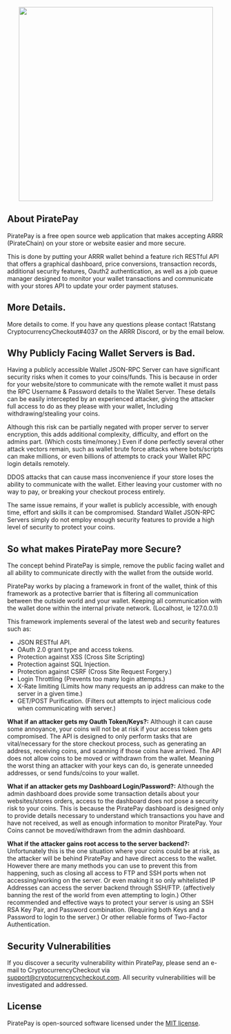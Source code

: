 <p align="center"><img src="https://raw.githubusercontent.com/CryptocurrencyCheckout/PiratePay/master/public/img/PiratePayShipLogo.png" width="450"></p>

## About PiratePay

PiratePay is a free open source web application that makes accepting ARRR (PirateChain) on your store or website easier and more secure.

This is done by putting your ARRR wallet behind a feature rich RESTful API that offers a graphical dashboard, price conversions, transaction records, additional security features, Oauth2 authentication, as well as a job queue manager designed to monitor your wallet transactions and communicate with your stores API to update your order payment statuses.


## More Details.

More details to come.
If you have any questions please contact !Ratstang CryptocurrencyCheckout#4037 on the ARRR Discord, or by the email below.


## Why Publicly Facing Wallet Servers is Bad.

Having a publicly accessible Wallet JSON-RPC Server can have significant security risks when it comes to your coins/funds.
This is because in order for your website/store to communicate with the remote wallet it must pass the RPC Username & Password details to the Wallet Server.
These details can be easily intercepted by an experienced attacker, giving the attacker full access to do as they please with your wallet, Including withdrawing/stealing your coins.

Although this risk can be partially negated with proper server to server encryption, this adds additional complexity, difficulty, and effort on the admins part. (Which costs time/money.)
Even if done perfectly several other attack vectors remain, such as wallet brute force attacks where bots/scripts can make millions, or even billions of attempts to crack your Wallet RPC login details remotely.

DDOS attacks that can cause mass inconvenience if your store loses the ability to communicate with the wallet. Either leaving your customer with no way to pay, or breaking your checkout process entirely.

The same issue remains, if your wallet is publicly accessible, with enough time, effort and skills it can be compromised.
Standard Wallet JSON-RPC Servers simply do not employ enough security features to provide a high level of security to protect your coins.


## So what makes PiratePay more Secure?

The concept behind PiratePay is simple, remove the public facing wallet and all ability to communicate directly with the wallet from the outside world.

PiratePay works by placing a framework in front of the wallet, think of this framework as a protective barrier that is filtering all communication between the outside world and your wallet.
Keeping all communication with the wallet done within the internal private network. (Localhost, ie 127.0.0.1)

This framework implements several of the latest web and security features such as:

- JSON RESTful API.
- OAuth 2.0 grant type and access tokens.
- Protection against XSS (Cross Site Scripting)
- Protection against SQL Injection.
- Protection against CSRF (Cross Site Request Forgery.)
- Login Throttling (Prevents too many login attempts.)
- X-Rate limiting (Limits how many requests an ip address can make to the server in a given time.)
- GET/POST Purification. (Filters out attempts to inject malicious code when communicating with server.)


**What if an attacker gets my Oauth Token/Keys?:**
Although it can cause some annoyance, your coins will not be at risk if your access token gets compromised.
The API is designed to only perform tasks that are vital/necessary for the store checkout process, such as generating an address, receiving coins, and scanning if those coins have arrived.
The API does not allow coins to be moved or withdrawn from the wallet. Meaning the worst thing an attacker with your keys can do, is generate unneeded addresses, or send funds/coins to your wallet.


**What if an attacker gets my Dashboard Login/Password?:**
Although the admin dashboard does provide some transaction details about your websites/stores orders, access to the dashboard does not pose a security risk to your coins.
This is because the PiratePay dashboard is designed only to provide details necessary to understand which transactions you have and have not received, as well as enough information to monitor PiratePay.
Your Coins cannot be moved/withdrawn from the admin dashboard.


**What if the attacker gains root access to the server backend?:**
Unfortunately this is the one situation where your coins could be at risk, as the attacker will be behind PiratePay and have direct access to the wallet.
However there are many methods you can use to prevent this from happening, such as closing all access to FTP and SSH ports when not accessing/working on the server.
Or even making it so only whitelisted IP Addresses can access the server backend through SSH/FTP. (affectively banning the rest of the world from even attempting to login.)
Other recommended and effective ways to protect your server is using an SSH RSA Key Pair, and Password combination. (Requiring both Keys and a Password to login to the server.) Or other reliable forms of Two-Factor Authentication.


## Security Vulnerabilities

If you discover a security vulnerability within PiratePay, please send an e-mail to CryptocurrencyCheckout via [support@cryptocurrencycheckout.com](mailto:support@cryptocurrencycheckout.com). All security vulnerabilities will be investigated and addressed.


## License

PiratePay is open-sourced software licensed under the [MIT license](https://opensource.org/licenses/MIT).
